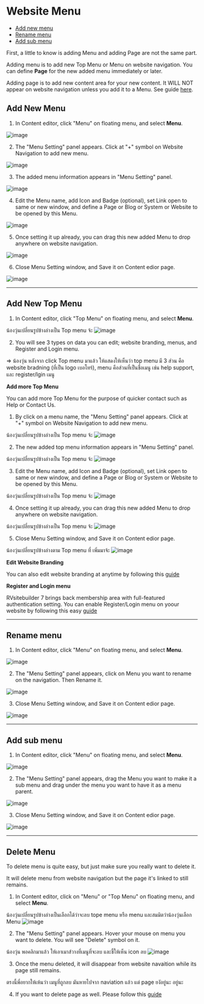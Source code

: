 # Website Menu

  - [Add new menu](#addnewmenu)
  - [Rename menu](#renamemenu)
  - [Add sub menu](#addsubmenu)



First, a little to know is adding Menu and adding Page are not the same part.

Adding menu is to add new Top Menu or Menu on website navigation. You can define **Page** for the new added menu immediately or later.

Adding page is to add new content area for your new content. It WILL NOT appear on website navigation unless you add it to a Menu. See guide [here](website-content.md).



<a name="addnewmenu"></a>
## Add New Menu

1. In Content editor, click "Menu" on floating menu, and select **Menu**.

  ![image](images/website_menu/Menu_01_add_new_menu.png)


2. The "Menu Setting" panel appears. Click at "+" symbol on Website Navigation to add new menu.

  ![image](images/website_menu/Menu_02_click_add_new_menu.png)


3. The added menu information appears in "Menu Setting" panel.

  ![image](images/website_menu/Menu_03_menu_setting_panel.png)


4. Edit the Menu name, add Icon and Badge (optional), set Link open to same or new window, and define a Page or Blog or System or Website to be opened by this Menu.

  ![image](images/website_menu/Menu_04_real_time_preview.png)


5. Once setting it up already, you can drag this new added Menu to drop anywhere on website navigation.

  ![image](images/website_menu/Menu_05_drag_and_drop_menu.png)


6. Close Menu Setting window, and Save it on Content edior page.

  ![image](images/website_menu/Menu_05_02_save_add_menu.png)


---------------------------------------------------------------------------------------------------

<a name="addnewmenu"></a>
## Add New Top Menu

1. In Content editor, click "Top Menu" on floating menu, and select **Menu**.

น้องวุ่นเปลี่ยนรูปข้างล่างเป็น Top menu จ้ะ
  ![image](images/website_menu/Menu_01_add_new_menu.png)


2. You will see 3 types on data you can edit; website branding, menus, and Register and Login menu.
   
=> น้องวุ่น หลังจาก click Top menu มาแล้ว ให้แสดงให้เห็นว่า top menu มี 3 ส่วน คือ website bradning (ที่เป็น logo เบอโทร์), menu คือส่วนที่เป็นชื่อเมนู เช่น help support, และ register/lgin เมนู


**Add more Top Menu**

You can add more Top Menu for the purpose of quicker contact such as Help or Contact Us.

1. By click on a menu name, the "Menu Setting" panel appears. Click at "+" symbol on Website Navigation to add new menu.

น้องวุ่นเปลี่ยนรูปข้างล่างเป็น Top menu จ้ะ
  ![image](images/website_menu/Menu_02_click_add_new_menu.png)


2. The new added top menu information appears in "Menu Setting" panel.

น้องวุ่นเปลี่ยนรูปข้างล่างเป็น Top menu จ้ะ
  ![image](images/website_menu/Menu_03_menu_setting_panel.png)


3. Edit the Menu name, add Icon and Badge (optional), set Link open to same or new window, and define a Page or Blog or System or Website to be opened by this Menu.

น้องวุ่นเปลี่ยนรูปข้างล่างเป็น Top menu จ้ะ
  ![image](images/website_menu/Menu_04_real_time_preview.png)


4. Once setting it up already, you can drag this new added Menu to drop anywhere on website navigation.

น้องวุ่นเปลี่ยนรูปข้างล่างเป็น Top menu จ้ะ
  ![image](images/website_menu/Menu_05_drag_and_drop_menu.png)


5. Close Menu Setting window, and Save it on Content edior page.

น้องวุ่นเปลี่ยนรูปข้างล่างตาม  Top menu ที่ เพิ่มมาจ้ะ
  ![image](images/website_menu/Menu_05_02_save_add_menu.png)


**Edit Website Branding**

You can also edit website branding at anytime by following this [guide](http://wun.cpedge.rvglobalsoft.net/docs/user-docs-recheck/en/website-template#top-menu)


**Register and Login menu**

RVsitebuilder 7 brings back membership area with full-featured authentication setting. You can enable Register/Login menu on yoour website by following this easy [guide](http://wun.cpedge.rvglobalsoft.net/docs/user-docs-recheck/en/register-and-login-system#built-in-register-and-login-setup)

---------------------------------------------------------------------------------------------------

<a name="renamemenu"></a>
## Rename menu


1. In Content editor, click "Menu" on floating menu, and select **Menu**.

  ![image](images/website_menu/Menu_06_rename_menu.png)


2. The "Menu Setting" panel appears, click on Menu you want to rename on the navigation. Then Rename it.

  ![image](images/website_menu/Menu_07_click_rename_menu.png)

3. Close Menu Setting window, and Save it on Content edior page.

  ![image](images/website_menu/Menu_08_save_rename_menu.png)

---------------------------------------------------------------------------------------------------



<a name="addsubmenu"></a>
## Add sub menu

1. In Content editor, click "Menu" on floating menu, and select **Menu**.

  ![image](images/website_menu/Menu_09_add_sub_menu.png)


2. The "Menu Setting" panel appears, drag the Menu you want to make it a sub menu and drag under the menu you want to have it as a menu parent.

  ![image](images/website_menu/Menu_10_drag_and_drop_submenu.png)

3. Close Menu Setting window, and Save it on Content edior page.

  ![image](images/website_menu/Menu_11_save_add_sub_menu.png)


  -------------------------------------------

 <a name="addsubmenu"></a>
## Delete Menu

To delete menu is quite easy, but just make sure you really want to delete it.

It will delete menu from website navigation but the page it's linked to still remains.

1. In Content editor, click on "Menu" or "Top Menu" on floating menu, and select **Menu**.

น้องวุ่นเปลี่ยนรูปข้างล่างเป็นเลือกได้ว่าจะลบ tope menu หรือ menu และสมมิตว่าน้องวุ่นเลือก Menu
  ![image](images/website_menu/Menu_01_add_new_menu.png)

2. The "Menu Setting" panel appears. Hover your mouse on menu you want to delete. You will see "Delete" symbol on it.

น้องวุ่น พอคลิกมาแล้ว ให้เอาเมาส์วางที่เมนูที่จะลบ และชี้ให้เห็น icon ลบ
  ![image](images/website_menu/Menu_02_click_add_new_menu.png)


3. Once the menu deleted, it will disappear from website navaition while its page still remains.

ตรงนี้พี่อยากให้เห้นว่า เมนูที่ถูกลบ มันหายไปจาก naviation แล้ว แต่ page ยงัอยู่นะ อยู่นะ

4. If you want to delete page as well. Please follow this [guide](......)